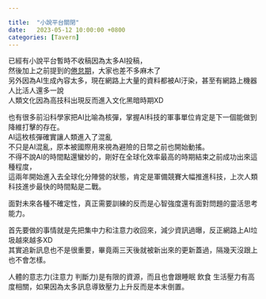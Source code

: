 ```yaml
---

title:  "小說平台關閉"
date:   2023-05-12 10:00:00 +0800
categories: [Tavern]
---
```


已經有小說平台暫時不收稿因為太多AI投稿，  
然後加上之前提到的[倦怠期](./2023-05-05-倦怠期.md)，大家也差不多麻木了  
另外因為AI生成內容太多，現在網路上大量的資料都被AI汙染，甚至有網路上機器人比活人還多一說  
人類文化因為高技科出現反而進入文化黑暗時期XD

也有很多前沿科學家把AI比喻為核彈，掌握AI科技的軍事單位肯定是下一個能做到降維打擊的存在。  
AI這枚核彈確實讓人類進入了混亂  
不只是AI混亂，原本被國際用來視為避險的日幣之前也開始動搖。  
不得不說AI的時間點還蠻妙的，剛好在全球化效率最高的時期結束之前成功出來這種程度，  
這兩年開始進入去全球化分陣營的狀態，肯定是軍備競賽大幅推進科技，上次人類科技進步最快的時間點是二戰。

面對未來各種不確定性，真正需要訓練的反而是心智強度還有面對問題的靈活思考能力。

首先要做的事情就是先把集中力和注意力收回來，減少資訊過曝，反正網路上AI垃圾越來越多XD  
其實追新訊息也不是很重要，畢竟兩三天後就被新出來的更新蓋過，隔幾天沒跟上也不會怎樣。

人體的意志力(注意力 判斷力)是有限的資源，而且也會跟睡眠 飲食 生活壓力有高度相關，如果因為太多訊息導致壓力上升反而是本末倒置。